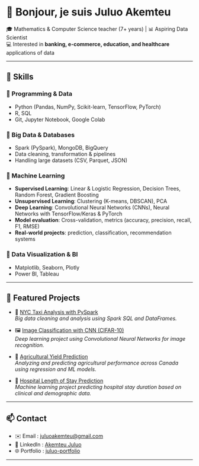 # 👋 Bonjour, je suis Juluo Akemteu  

🎓 Mathematics & Computer Science teacher (7+ years) | 📊 Aspiring Data Scientist  
💻 Interested in **banking, e-commerce, education, and healthcare** applications of data  

---

## 🚀 Skills  

### 🔹 Programming & Data  
- Python (Pandas, NumPy, Scikit-learn, TensorFlow, PyTorch)  
- R, SQL  
- Git, Jupyter Notebook, Google Colab  

### 🔹 Big Data & Databases  
- Spark (PySpark), MongoDB, BigQuery  
- Data cleaning, transformation & pipelines  
- Handling large datasets (CSV, Parquet, JSON)  

### 🔹 Machine Learning  
- **Supervised Learning**: Linear & Logistic Regression, Decision Trees, Random Forest, Gradient Boosting  
- **Unsupervised Learning**: Clustering (K-means, DBSCAN), PCA  
- **Deep Learning**: Convolutional Neural Networks (CNNs), Neural Networks with TensorFlow/Keras & PyTorch  
- **Model evaluation**: Cross-validation, metrics (accuracy, precision, recall, F1, RMSE)  
- **Real-world projects**: prediction, classification, recommendation systems  

### 🔹 Data Visualization & BI  
- Matplotlib, Seaborn, Plotly  
- Power BI, Tableau  

---

## 📂 Featured Projects  

- 🚖 [NYC Taxi Analysis with PySpark](../taxi-analysis)  
  *Big data cleaning and analysis using Spark SQL and DataFrames.*  

- 🖼️ [Image Classification with CNN (CIFAR-10)](./cifar10-image-classification)  
  *Deep learning project using Convolutional Neural Networks for image recognition.*  

- 🌱 [Agricultural Yield Prediction](https://github.com/juluo1988/Agricultural_Yield_Project)  
  *Analyzing and predicting agricultural performance across Canada using regression and ML models.*  

- 🏥 [Hospital Length of Stay Prediction](./hospital-los)  
  *Machine learning project predicting hospital stay duration based on clinical and demographic data.*  

---

## 📫 Contact  
- ✉️ Email : [juluoakemteu@gmail.com](mailto:juluoakemteu@gmail.com)  
- 🔗 LinkedIn : [Akemteu Juluo](https://www.linkedin.com/in/akemteu-juluo/)  
- 🌐 Portfolio : [juluo-portfolio](https://github.com/juluo1988/JuluoAkemteu/tree/main)

---
